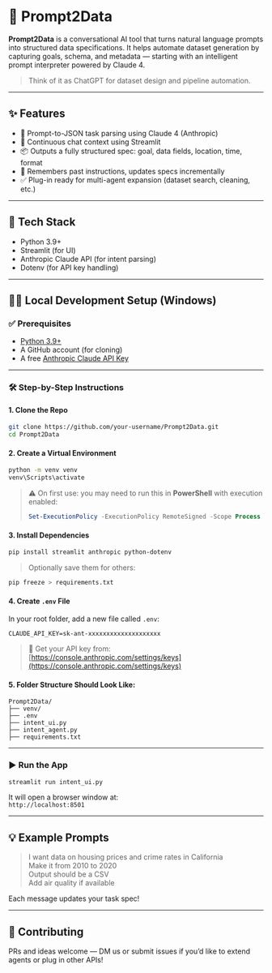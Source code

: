 
# 🚀 Prompt2Data

**Prompt2Data** is a conversational AI tool that turns natural language prompts into structured data specifications. It helps automate dataset generation by capturing goals, schema, and metadata — starting with an intelligent prompt interpreter powered by Claude 4.

> Think of it as ChatGPT for dataset design and pipeline automation.

---

## ✨ Features

- 🧠 Prompt-to-JSON task parsing using Claude 4 (Anthropic)
- 💬 Continuous chat context using Streamlit
- 📦 Outputs a fully structured spec: goal, data fields, location, time, format
- 🔁 Remembers past instructions, updates specs incrementally
- ✅ Plug-in ready for multi-agent expansion (dataset search, cleaning, etc.)

---

## 🧰 Tech Stack

- Python 3.9+
- Streamlit (for UI)
- Anthropic Claude API (for intent parsing)
- Dotenv (for API key handling)

---

## 🧑‍💻 Local Development Setup (Windows)

### ✅ Prerequisites

- [Python 3.9+](https://www.python.org/downloads/windows/)
- A GitHub account (for cloning)
- A free [Anthropic Claude API Key](https://console.anthropic.com)

---

### 🛠 Step-by-Step Instructions

#### 1. Clone the Repo
```bash
git clone https://github.com/your-username/Prompt2Data.git
cd Prompt2Data
```

#### 2. Create a Virtual Environment
```bash
python -m venv venv
venv\Scripts\activate
```

> ⚠️ On first use: you may need to run this in **PowerShell** with execution enabled:  
> ```powershell
> Set-ExecutionPolicy -ExecutionPolicy RemoteSigned -Scope Process
> ```

#### 3. Install Dependencies
```bash
pip install streamlit anthropic python-dotenv
```

> Optionally save them for others:
```bash
pip freeze > requirements.txt
```

#### 4. Create `.env` File
In your root folder, add a new file called `.env`:
```
CLAUDE_API_KEY=sk-ant-xxxxxxxxxxxxxxxxxxxx
```

> 🔐 Get your API key from: [https://console.anthropic.com/settings/keys](https://console.anthropic.com/settings/keys)

#### 5. Folder Structure Should Look Like:
```
Prompt2Data/
├── venv/
├── .env
├── intent_ui.py
├── intent_agent.py
├── requirements.txt
```

---

### ▶️ Run the App

```bash
streamlit run intent_ui.py
```

It will open a browser window at:  
`http://localhost:8501`

---

## 💡 Example Prompts

> I want data on housing prices and crime rates in California  
> Make it from 2010 to 2020  
> Output should be a CSV  
> Add air quality if available

Each message updates your task spec!



---

## 🤝 Contributing

PRs and ideas welcome — DM us or submit issues if you’d like to extend agents or plug in other APIs!
